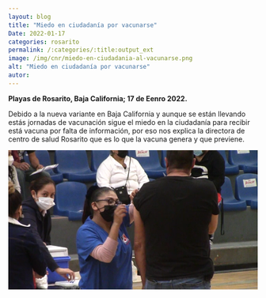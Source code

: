 ```yaml
---
layout: blog
title: "Miedo en ciudadanía por vacunarse"
Date: 2022-01-17
categories: rosarito
permalink: /:categories/:title:output_ext
image: /img/cnr/miedo-en-ciudadania-al-vacunarse.png
alt: "Miedo en ciudadanía por vacunarse"
autor:
---
```


**Playas de Rosarito, Baja California; 17 de Eenro 2022.** 

Debido a la nueva variante en Baja California y aunque se están llevando estás jornadas de vacunación sigue el miedo en la ciudadanía para recibir está vacuna por falta de información, por eso nos explica la directora de centro de salud Rosarito que es lo que la vacuna genera y que previene.

<div id="carouselExampleSlidesOnly" class="carousel slide" data-ride="carousel">
  <div class="carousel-inner">
    <div class="carousel-item active">
       <img class="d-block w-100" src="/img/cnr/miedo-en-ciudadania-al-vacunarse.png" loading="lazy"  alt="Miedo en ciudadanía por vacunarse">
    </div>
  </div>
</div>
